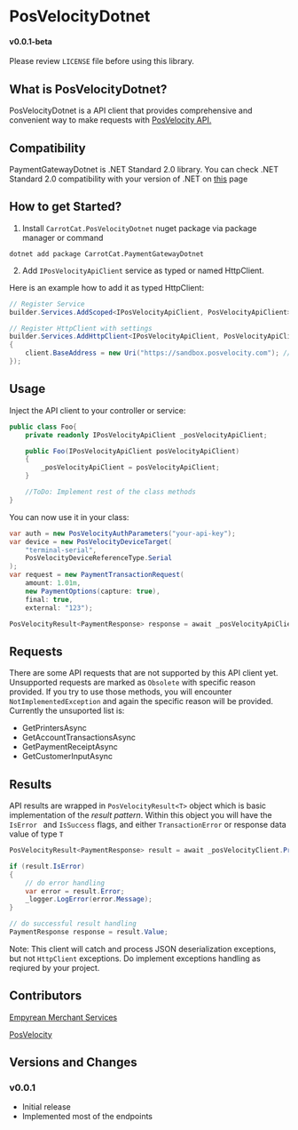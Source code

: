 # PosVelocityDotnet
#### v0.0.1-beta

Please review `LICENSE` file before using this library.

## What is PosVelocityDotnet?
PosVelocityDotnet is a API client that provides comprehensive and convenient way to make requests with [PosVelocity API.](https://sandbox.posvelocity.com/api-docs/v2)

## Compatibility
PaymentGatewayDotnet is .NET Standard 2.0 library. You can check .NET Standard 2.0 compatibility with your version of .NET on [this](https://learn.microsoft.com/en-us/dotnet/standard/net-standard?tabs=net-standard-2-0) page

## How to get Started?

1. Install `CarrotCat.PosVelocityDotnet` nuget package via package manager or command
```shell
dotnet add package CarrotCat.PaymentGatewayDotnet
```


2. Add `IPosVelocityApiClient` service as typed or named HttpClient.

Here is an example how to add it as typed HttpClient:
```csharp
// Register Service
builder.Services.AddScoped<IPosVelocityApiClient, PosVelocityApiClient>(); // Transient, Scoped, or Singleton as needed.

// Register HttpClient with settings
builder.Services.AddHttpClient<IPosVelocityApiClient, PosVelocityApiClient>((serviceProvider, client) =>
{
    client.BaseAddress = new Uri("https://sandbox.posvelocity.com"); // or https://semi.posvelocity.com for production API
});
```


## Usage
Inject the API client to your controller or service:
``` csharp
public class Foo{
    private readonly IPosVelocityApiClient _posVelocityApiClient;

    public Foo(IPosVelocityApiClient posVelocityApiClient)
    {
        _posVelocityApiClient = posVelocityApiClient;
    }

    //ToDo: Implement rest of the class methods
}
```

You can now use it in your class:
``` csharp
var auth = new PosVelocityAuthParameters("your-api-key");
var device = new PosVelocityDeviceTarget(
    "terminal-serial",
    PosVelocityDeviceReferenceType.Serial
);
var request = new PaymentTransactionRequest(
    amount: 1.01m,
    new PaymentOptions(capture: true), 
    final: true, 
    external: "123");

PosVelocityResult<PaymentResponse> response = await _posVelocityApiClient.ProcessPaymentTransactionAsync(auth, device, request, pos: null, timeout: 60);
```


## Requests
There are some API requests that are not supported by this API client yet.  Unsupported requests are marked as `Obsolete` with specific reason provided. If you try to use those methods, you will encounter `NotImplementedException` and again the specific reason will be provided.
Currently the unsuported list is:
- GetPrintersAsync
- GetAccountTransactionsAsync
- GetPaymentReceiptAsync
- GetCustomerInputAsync

## Results
API results are wrapped in `PosVelocityResult<T>` object which is basic implementation of the *result pattern*.  Within this object you will have the `IsError
` and `IsSuccess` flags, and either `TransactionError` or response data value of type `T`

```csharp
PosVelocityResult<PaymentResponse> result = await _posVelocityClient.ProcessPaymentTransactionAsync(auth, device, request);

if (result.IsError)
{
	// do error handling
	var error = result.Error;
    _logger.LogError(error.Message);
}

// do successful result handling
PaymentResponse response = result.Value;

```

Note: This client will catch and process JSON deserialization exceptions, but not `HttpClient` exceptions. Do implement exceptions handling as reqiured by your project.

## Contributors
[Empyrean Merchant Services](https://empyreanms.com/)

[PosVelocity](https://posvelocity.com/)


## Versions and Changes

### v0.0.1
- Initial release
- Implemented most of the endpoints 
